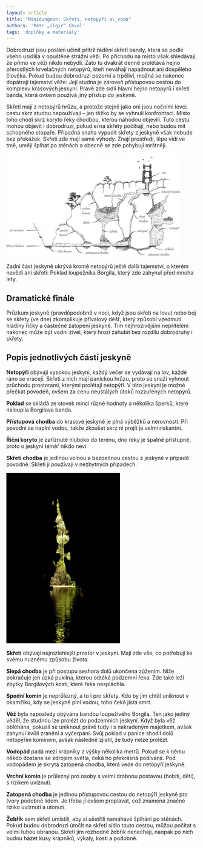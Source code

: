 ```yaml
---
layout: article
title: "Minidungeon: Skřeti, netopýři a\_voda"
authors: 'Petr „ilgir“ Chval'
tags: 'doplňky a materiály'
---
```


Dobrodruzi jsou posláni učinit přítrž řádění skřetí bandy, která se podle všeho usídlila v opuštěné strážní věži. Po příchodu na místo však shledávají, že přímo ve věži nikdo nebydlí. Zato tu dvakrát denně prolétává hejno přerostlých krvelačných netopýrů, kteří neváhají napadnout ani dospělého člověka. Pokud budou dobrodruzi pozorní a trpěliví, možná se nakonec dopátrají tajemství věže: Její studna je zároveň přístupovou cestou do komplexu krasových jeskyní. Právě zde sídlí hlavní hejno netopýrů i skřetí banda, která ovšem používá jiný přístup do jeskyně.

Skřeti mají z netopýrů hrůzu, a protože stejně jako oni jsou nočními lovci, cestu skrz studnu nepoužívají – jen těžko by se vyhnuli konfrontaci. Místo toho chodí skrz koryto řeky chodbou, kterou náhodou objevili. Tuto cestu mohou objevit i dobrodruzi, pokud si na skřety počíhají, nebo budou mít schopného stopaře. Případná snaha vypudit skřety z jeskyně však nebude bez překážek. Skřeti zde mají samé výhody. Znají prostředí, lépe vidí ve tmě, umějí šplhat po stěnách a obecně se zde pohybují mrštněji.

![](ilgir-jeskyne-opt.jpg)

Zadní část jeskyně ukrývá kromě netopýrů ještě další tajemství, o kterém nevědí ani skřeti: Poklad loupežníka Borgila, který zde zahynul před mnoha lety.

## Dramatické finále

Průzkum jeskyně (pravděpodobně v noci, když jsou skřeti na lovu) nebo boj se skřety (ve dne) zkomplikuje přívalový déšť, který způsobí vzedmutí hladiny říčky a částečné zatopení jeskyně. Tím nejhrozivějším nepřítelem nakonec může být vodní živel, který hrozí zahubit bez rozdílu dobrodruhy i skřety.

## Popis jednotlivých částí jeskyně

__Netopýři__ obývají vysokou jeskyni, každý večer se vydávají na lov, každé ráno se vracejí. Skřeti z nich mají panickou hrůzu, proto se snaží vyhnout průchodu prostorami, kterými prolétají netopýři. V této jeskyni je možné přečkat povodeň, ovšem za cenu neustálých útoků rozzuřených netopýrů.

__Poklad__ se skládá ze stovek mincí různé hodnoty a několika šperků, které naloupila Borgilova banda.

__Přístupová chodba__ do krasové jeskyně je plná výběžků a nerovností. Při povodni se naplní vodou, takže zkoušet skrz ni projít je velmi riskantní.

__Říční koryto__ je zaříznuté hluboko do terénu, dno řeky je špatně přístupné, proto o jeskyni téměř nikdo neví.

__Skřetí chodba__ je jedinou volnou a bezpečnou cestou z jeskyně v případě povodně. Skřeti ji používají v nezbytných případech.

![](cuba-200767-960-720-opt.jpg)

__Skřeti__ obývají nejrozlehlejší prostor v jeskyni. Mají zde vše, co potřebují ke svému nuznému způsobu života.

__Slepá chodba__ je při postupu seshora dolů ukončena zúžením. Níže pokračuje jen úzká puklina, kterou odtéká podzemní řeka. Zde také leží zbytky Borgilových kostí, které řeka nespláchla.

__Spodní komín__ je neprůlezný, a to i pro skřety. Kdo by jím chtěl uniknout v okamžiku, kdy se jeskyně plní vodou, toho čeká jistá smrt.

__Věž__ byla naposledy obývána bandou loupeživého Borgila. Ten jako jediný věděl, že studnou lze prolézt do podzemních jeskyní. Když byla věž obléhána, pokusil se uniknout právě tudy i s nakradeným majetkem, avšak zahynul kvůli zranění a vyčerpání. Svůj poklad v panice shodil dolů netopýřím komínem, avšak následně zjistil, že tudy nelze prolézt.

__Vodopád__ padá mezi krápníky z výšky několika metrů. Pokud se k němu někdo dostane se zdrojem světla, čeká ho překrásná podívaná. Pod vodopádem je skrytá zatopená chodba, která vede do netopýří jeskyně.

__Vrchní komín__ je průlezný pro osoby s velmi drobnou postavou (hobiti, děti), s rizikem uvíznutí.

__Zatopená chodba__ je jedinou přístupovou cestou do netopýří jeskyně pro tvory podobné lidem. Je třeba jí ovšem proplavat, což znamená značné riziko uvíznutí a utonutí.

__Žebřík__ sem skřeti umístili, aby si ušetřili namáhavé šplhání po stěnách. Pokud budou dobrodruzi útočit na skřetí sídlo touto cestou, můžou počítat s velmi tuhou obranou. Skřeti jim rozhodně žebřík nenechají, naopak po nich budou házet kusy krápníků, výkaly, kosti a podobně.
